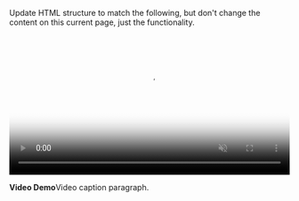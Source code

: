 Update HTML structure to match the following, but don't change the content on this current page, just the functionality.                 <!-- Section: Content -->
                <section class="content">
                    <div class="video-container">
                        <div class="overlay" data-video-overlay></div>
                        <video class="standard-video" playsinline webkit-playsinline muted loop
                            width="100%" preload="metadata" loading="lazy"
                            controlslist="nodownload noremoteplayback"
                            disablepictureinpicture data-video
                            poster="/assets/videos/portfolio/demo/placeholder-video.webp">
                            <source src="/assets/videos/portfolio/demo/placeholder-video.mp4"
                                type="video/mp4">
                            Your browser does not support the video tag.
                        </video>
                    </div>
                    <p class="content-caption"><strong>Video Demo</strong><span
                            class="spacer"></span>Video caption paragraph.</p>
                </section>